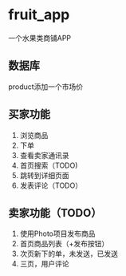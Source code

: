 # fruit_app
一个水果类商铺APP

## 数据库
product添加一个市场价

## 买家功能

1. 浏览商品
2. 下单
3. 查看卖家通讯录
4. 首页搜索（TODO)
5. 跳转到详细页面
5. 发表评论（TODO）




## 卖家功能（TODO）

1. 使用Photo项目发布商品
2. 首页商品列表（+发布按钮）
3. 次页新下的单，未发送，已发送
4. 三页，用户评论

